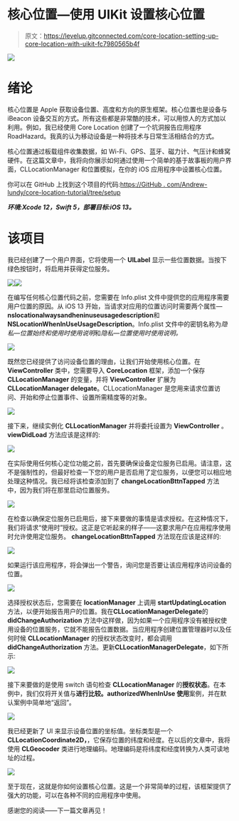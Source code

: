 # 核心位置—使用 UIKit 设置核心位置

> 原文：<https://levelup.gitconnected.com/core-location-setting-up-core-location-with-uikit-fc7980565b4f>

![](img/82151c12d0d8d06b53f1579228e56600.png)

# 绪论

核心位置是 Apple 获取设备位置、高度和方向的原生框架。核心位置也是设备与 iBeacon 设备交互的方式。所有这些都是非常酷的技术，可以用惊人的方式加以利用。例如，我已经使用 Core Location 创建了一个坑洞报告应用程序 RoadHazard。我真的认为移动设备是一种将技术与日常生活相结合的方式。

核心位置通过板载组件收集数据，如 Wi-Fi、GPS、蓝牙、磁力计、气压计和蜂窝硬件。在这篇文章中，我将向你展示如何通过使用一个简单的基于故事板的用户界面，CLLocationManager 和位置模拟，在你的 iOS 应用程序中设置核心位置。

你可以在 GitHub 上找到这个项目的代码:[https://GitHub . com/Andrew-lundy/core-location-tutorial/tree/setup](https://github.com/andrew-lundy/core-location-tutorial/tree/set-up)

***环境:Xcode 12，Swift 5，部署目标:iOS 13。***

# 该项目

我已经创建了一个用户界面，它将使用一个 **UILabel** 显示一些位置数据。当按下绿色按钮时，将启用并获得定位服务。

![](img/b20a04904ab03ef722399e3402e5cb46.png)![](img/4adf1450ec7bc9f7ca63bce8782f9fc0.png)

在编写任何核心位置代码之前，您需要在 Info.plist 文件中提供您的应用程序需要用户位置的原因。从 iOS 13 开始，当请求对应用的位置访问时需要两个属性—**nslocationalwaysandheninuseusagedescription**和**NSLocationWhenInUseUsageDescription**。Info.plist 文件中的密钥名称为*隐私—位置始终和使用时使用说明*和*隐私—位置使用时使用说明。*

![](img/6ad0f9efbece00dc603a049ea143f32c.png)

既然您已经提供了访问设备位置的理由，让我们开始使用核心位置。在 **ViewController** 类中，您需要导入 **CoreLocation** 框架，添加一个保存 **CLLocationManager** 的变量，并将 **ViewController** 扩展为**CLLocationManager delegate**。CLLocationManager 是您用来请求位置访问、开始和停止位置事件、设置所需精度等的对象。

![](img/6802db7629d253226d42625ee844d512.png)

接下来，继续实例化 **CLLocationManager** 并将委托设置为 **ViewController** 。 **viewDidLoad** 方法应该是这样的:

![](img/78ab91ecb57c065dcb63261384987a23.png)

在实际使用任何核心定位功能之前，首先要确保设备定位服务已启用。请注意，这不是强制性的，但最好检查一下您的用户是否启用了定位服务，以便您可以相应地处理这种情况。我已经将该检查添加到了 **changeLocationBttnTapped** 方法中，因为我们将在那里启动位置服务。

![](img/ab19afb17eb12d7b0ed0dc27b0f92658.png)

在检查以确保定位服务已启用后，接下来要做的事情是请求授权。在这种情况下，我们将请求“使用时”授权。这正是它听起来的样子——这要求用户在应用程序使用时允许使用定位服务。 **changeLocationBttnTapped** 方法现在应该是这样的:

![](img/6bee7d411f2c0fb60605e2823c3d5314.png)

如果运行该应用程序，将会弹出一个警告，询问您是否要让该应用程序访问设备的位置。

![](img/71dcc7d826e6558ae9a407600e9a5c10.png)

选择授权状态后，您需要在 **locationManager** 上调用 **startUpdatingLocation** 方法，以便开始报告用户的位置。我在**CLLocationManagerDelegate**的 **didChangeAuthorization** 方法中这样做，因为如果一个应用程序没有被授权使用设备的位置服务，它就不能报告位置数据。当应用程序创建位置管理器时以及任何时候 **CLLocationManager** 的授权状态改变时，都会调用 **didChangeAuthorization** 方法。更新**CLLocationManagerDelegate**，如下所示:

![](img/be6f23dd199291d67f0972f323901faf.png)

接下来要做的是使用 switch 语句检查 **CLLocationManager** 的**授权状态**。在本例中，我们仅将开关值与**进行比较。authorizedWhenInUse 使用**案例，并在默认案例中简单地“返回”。

![](img/77b622a6f8f6e5d701af2326433f5288.png)

我已经更新了 UI 来显示设备位置的坐标值。坐标类型是一个 **CLLocationCoordinate2D，**，它保存位置的纬度和经度。在以后的文章中，我将使用 **CLGeocoder** 类进行地理编码。地理编码是将纬度和经度转换为人类可读地址的过程。

![](img/871aff71fb442d0e21d218c04e2ed354.png)

至于现在，这就是你如何设置核心位置。这是一个非常简单的过程，该框架提供了强大的功能，可以在各种不同的应用程序中使用。

感谢您的阅读——下一篇文章再见！